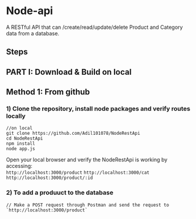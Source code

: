 # Node-api  
A RESTful API that can /create/read/update/delete Product and Category data from a database.
  

## Steps
     

## PART I: Download & Build on local

## Method 1: From github
### 1) Clone the repository, install node packages  and verify routes locally

``` 
//on local
git clone https://github.com/Adil101078/NodeRestApi
cd NodeRestApi
npm install
node app.js
```

Open your local browser and verify the NodeRestApi is working by accessing:     
`http://localhost:3000/product`
`http://localhost:3000/cat`   
`http://localhost:3000/product/:id`  

### 2) To add a produuct to the database
```
// Make a POST request through Postman and send the request to
`http://localhost:3000/product`



